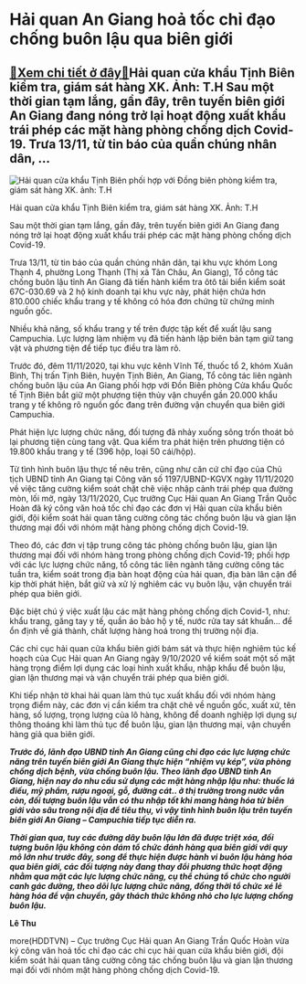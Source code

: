 Hải quan An Giang hoả tốc chỉ đạo chống buôn lậu qua biên giới
==============================================================

[:gift:Xem chi tiết ở đây:gift:](https://hddtvn.com/hai-quan-an-giang-hoa-toc-chi-dao-chong-buon-lau-qua-bien-gioi/)Hải quan cửa khẩu Tịnh Biên kiểm tra, giám sát hàng XK. Ảnh: T.H Sau một thời gian tạm lắng, gần đây, trên tuyến biên giới An Giang đang nóng trở lại hoạt động xuất khẩu trái phép các mặt hàng phòng chống dịch Covid-19. Trưa 13/11, từ tin báo của quần chúng nhân dân, …
-----------------------------------------------------------------------------------------------------------------------------------------------------------------------------------------------------------------------------------------------------------------------------





![Hải quan cửa khẩu Tịnh Biên phối hợp với Đồng biên phòng kiểm tra, giám sát hàng XK. ảnh: T.H](https://hddtvn.com/wp-content/uploads/2021/01/4641_IMG-2351_1.jpg "Hải quan cửa khẩu Tịnh Biên phối hợp với Đồng biên phòng kiểm tra, giám sát hàng XK. ảnh: T.H")


Hải quan cửa khẩu Tịnh Biên kiểm tra, giám sát hàng XK. Ảnh: T.H



Sau một thời gian tạm lắng, gần đây, trên tuyến biên giới An Giang đang nóng trở lại hoạt động xuất khẩu trái phép các mặt hàng phòng chống dịch Covid-19.


Trưa 13/11, từ tin báo của quần chúng nhân dân, tại khu vực khóm Long Thạnh 4, phường Long Thạnh (Thị xã Tân Châu, An Giang), Tổ công tác chống buôn lậu tỉnh An Giang đã tiến hành kiểm tra ôtô tải biển kiểm soát 67C-030.69 và 2 hộ kinh doanh tại khu vực này, phát hiện chứa hơn 810.000 chiếc khẩu trang y tế không có hóa đơn chứng từ chứng minh nguồn gốc.


Nhiều khả năng, số khẩu trang y tế trên được tập kết để xuất lậu sang Campuchia. Lực lượng làm nhiệm vụ đã tiến hành lập biên bản tạm giữ tang vật và phương tiện để tiếp tục điều tra làm rõ.


Trước đó, đêm 11/11/2020, tại khu vực kênh Vĩnh Tế, thuốc tổ 2, khóm Xuân Bình, Thị trấn Tịnh Biên, huyện Tịnh Biên, An Giang, Tổ công tác liên ngành chống buôn lậu của An Giang phối hợp với Đồn Biên phòng Cửa khẩu Quốc tế Tịnh Biên bắt giữ một phương tiện thủy vận chuyển gần 20.000 khẩu trang y tế không rõ nguồn gốc đang trên đường vận chuyển qua biên giới Campuchia.


Phát hiện lực lượng chức năng, đối tượng đã nhảy xuống sông trốn thoát bỏ lại phương tiện cùng tang vật. Qua kiểm tra phát hiện trên phương tiện có 19.800 khẩu trang y tế (396 hộp, loại 50 cái/hộp).


Từ tình hình buôn lậu thực tế nêu trên, cũng như căn cứ chỉ đạo của Chủ tịch UBND tỉnh An Giang tại Công văn số 1197/UBND-KGVX ngày 11/11/2020 về việc tăng cường kiểm soát chặt chẽ việc nhập cảnh trái phép qua đường mòn, lối mở, ngày 13/11/2020, Cục trưởng Cục Hải quan An Giang Trần Quốc Hoàn đã ký công văn hoả tốc chỉ đạo các đơn vị Hải quan cửa khẩu biên giới, đội kiểm soát hải quan tăng cường công tác chống buôn lậu và gian lận thương mại đối với nhóm mặt hàng phòng chống dịch Covid-19.


Theo đó, các đơn vị tập trung công tác phòng chống buôn lậu, gian lận thương mại đối với nhóm hàng trong phòng chống dịch Covid-19; phối hợp với các lực lượng chức năng, tổ công tác liên ngành tăng cường công tác tuần tra, kiểm soát trong địa bàn hoạt động của hải quan, địa bàn lân cận để kịp thời phát hiện, bắt giữ và xử lý nghiêm các vụ buôn lậu, vận chuyển trái phép qua biên giới.


Đặc biệt chú ý việc xuất lậu các mặt hàng phòng chống dịch Covid-1, như: khẩu trang, găng tay y tế, quần áo bảo hộ y tế, nước rửa tay sát khuẩn… để ổn định về giá thành, chất lượng hàng hoá trong thị trường nội địa.


Các chi cục hải quan cửa khẩu biên giới bám sát và thực hiện nghiêm túc kế hoạch của Cục Hải quan An Giang ngày 9/10/2020 về kiểm soát một số mặt hàng trọng điểm lợi dụng các loại hình xuất khẩu, nhập khẩu để buôn lậu, gian lận thương mại và vận chuyển trái phép qua biên giới.


Khi tiếp nhận tờ khai hải quan làm thủ tục xuất khẩu đối với nhóm hàng trọng điểm này, các đơn vị cần kiểm tra chặt chẽ về nguồn gốc, xuất xứ, tên hàng, số lượng, trọng lượng của lô hàng, không để doanh nghiệp lợi dụng sự thông thoáng khi làm thủ tục để buôn lậu, gian lận thương mại, vận chuyển hàng giả qua biên giới.






***Trước đó, lãnh đạo UBND tỉnh An Giang cũng chỉ đạo các lực lượng chức năng trên tuyến biên giới An Giang thực hiện “nhiệm vụ kép”, vừa phòng chống dịch bệnh, vừa chống buôn lậu. Theo lãnh đạo UBND tỉnh An Giang, hiện nay do nhu cầu sử dụng các mặt hàng nhập lậu như: thuốc lá điếu, mỹ phẩm, rượu ngoại, gỗ, đường cát.. ở thị trường trong nước vẫn còn, đối tượng buôn lậu vẫn có thu nhập tốt khi mang hàng hóa từ biên giới vào sâu trong nội địa để tiêu thụ, vì vậy tình hình buôn lậu trên tuyến biên giới An Giang – Campuchia tiếp tục diễn ra.***


***Thời gian qua, tuy các đường dây buôn lậu lớn đã được triệt xóa, đối tượng buôn lậu không còn dám tổ chức đánh hàng qua biên giới với quy mô lớn như trước đây, song để thực hiện được hành vi buôn lậu hàng hóa qua biên giới, các đối tượng này đang thay đổi phương thức hoạt động nhằm qua mặt các lực lượng chức năng, cụ thể chúng tổ chức cho người canh gác đường, theo dõi lực lượng chức năng, đồng thời tổ chức xé lẻ hàng hóa để vận chuyển, gây thách thức không nhỏ cho lực lượng chống buôn lậu.*** 







**Lê Thu**



more(HDDTVN) – Cục trưởng Cục Hải quan An Giang Trần Quốc Hoàn vừa ký công văn hoả tốc chỉ đạo các chi cục hải quan cửa khẩu biên giới, đội kiểm soát hải quan tăng cường công tác chống buôn lậu và gian lận thương mại đối với nhóm mặt hàng phòng chống dịch Covid-19.

